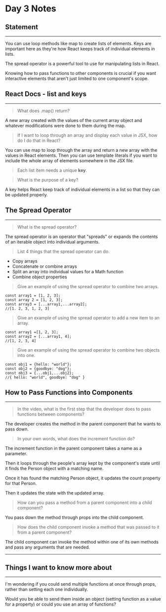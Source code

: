 # Day 3 Notes
## Statement
***
You can use loop methods like map to create lists of elements. Keys are important here as they're how React keeps track of individual elements in lists. 

The spread operator is a powerful tool to use for manipulating lists in React.

Knowing how to pass functions to other components is crucial if you want interactive elements that aren't just limited to one component's scope.

## React Docs - list and keys
***
> What does .map() return?

A new array created with the values of the current array object and whatever modifications were done to them during the map.

> If I want to loop through an array and display each value in JSX, how do I do that in React?

You can use map to loop through the array and return a new array with the values in React elements. Then you can use template literals if you want to include the whole array of elements somewhere in the JSX file.

> Each list item needs a unique **key**.

> What is the purpose of a key?

A key helps React keep track of individual elements in a list so that they can be updated properly.

## The Spread Operator
***
> What is the spread operator?

 The spread operator is an operator that "spreads" or expands the contents of an iterable object into individual arguments.

> List 4 things that the spread operator can do.
* Copy arrays
* Concatenate or combine arrays
* Split an array into individual values for a Math function
* Combine object properties

> Give an example of using the spread operator to combine two arrays.

    const array1 = [1, 2, 3];
    const array 2 = [1, 2, 3];
    const array3 = [...array1,...array2];
    //[1. 2, 3, 1, 2, 3]

> Give an example of using the spread operator to add a new item to an array.

    const array1 =[1, 2, 3];
    const array2 = [...array1, 4];
    //[1, 2, 3, 4]

> Give an example of using the spread operator to combine two objects into one.

    const obj1 = {hello: "world"};
    const obj2 = {goodbye: "dog"};
    const obj3 = {...obj1,...obj2};
    //{ hello: "world", goodbye: "dog" }

## How to Pass Functions into Components
***
> In the video, what is the first step that the developer does to pass functions between components?

The developer creates the method in the parent component that he wants to pass down.


> In your own words, what does the increment function do?

The increment function in the parent component takes a name as a parameter. 

Then it loops through the people's array kept by the component's state until it finds the Person object with a matching name. 

Once it has found the matching Person object, it updates the count property for that Person.

Then it updates the state with the updated array.


> How can you pass a method from a parent component into a child component?

You pass down the method through props into the child component. 

> How does the child component invoke a method that was passed to it from a parent component?

The child component can invoke the method within one of its own methods and pass any arguments that are needed.

***
## Things I want to know more about
***
I'm wondering if you could send multiple functions at once through props, rather than setting each one individually. 

Would you be able to send them inside an object (setting function as a value for a property) or could you use an array of functions?